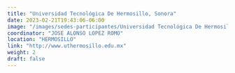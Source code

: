```yaml
---
title: "Universidad Tecnológica De Hermosillo, Sonora"
date: 2023-02-21T19:43:06-06:00
image: "/images/sedes-participantes/Universidad Tecnológica De Hermosillo, Sonora.png"
coordinator: "JOSE ALONSO LOPEZ ROMO" 
location: "HERMOSILLO"
link: "http://www.uthermosillo.edu.mx"
weight: 2
draft: false
---
```


